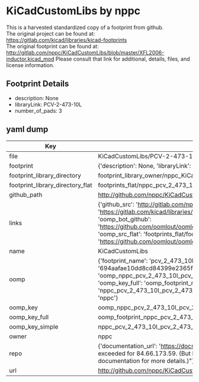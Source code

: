 # KiCadCustomLibs by nppc  
This is a harvested standardized copy of a footprint from github.  
The original project can be found at:  
https://gitlab.com/kicad/libraries/kicad-footprints  
The original footprint can be found at:
http://gitlab.com/nppc/KiCadCustomLibs/blob/master/XFL2006-inductor.kicad_mod
Please consult that link for additional, details, files, and license information.  
## Footprint Details
* description: None  
* libraryLink: PCV-2-473-10L  
* number_of_pads: 3  
## yaml dump  
| Key | Value |  
| --- | --- |  
| file | KiCadCustomLibs/PCV-2-473-10L.kicad_mod |  
| footprint | {'description': None, 'libraryLink': 'PCV-2-473-10L', 'number_of_pads': 3} |  
| footprint_library_directory | footprint_library_owner/nppc_KiCadCustomLibs |  
| footprint_library_directory_flat | footprints_flat/nppc_pcv_2_473_10l_pcv_2_473_10l/working |  
| github_path | http://github.com/nppc/KiCadCustomLibs/blob/master/PCV-2-473-10L.kicad_mod |  
| links | {'github_src': 'http://gitlab.com/nppc/KiCadCustomLibs/blob/master/XFL2006-inductor.kicad_mod', 'github_src_repo': 'https://gitlab.com/kicad/libraries/kicad-footprints', 'oomp_bot': 'footprints/nppc_pcv_2_473_10l_pcv_2_473_10l/working', 'oomp_bot_github': 'https://github.com/oomlout/oomlout_oomp_footprint_bot/tree/main/footprints/nppc_pcv_2_473_10l_pcv_2_473_10l/working', 'oomp_src_flat': 'footprints_flat/footprints_flat/nppc_pcv_2_473_10l_pcv_2_473_10l/working', 'oomp_src_flat_github': 'https://github.com/oomlout/oomlout_oomp_footprint_src/tree/main/footprints_flat/nppc_pcv_2_473_10l_pcv_2_473_10l/working'} |  
| name | KiCadCustomLibs |  
| oomp | {'footprint_name': 'pcv_2_473_10l', 'library_name': 'pcv_2_473_10l_kicad_mod', 'md5': '694aafae10dd8cd84399e2365f5d6e94', 'md5_10': '694aafae10', 'md5_5': '694aa', 'md5_6': '694aaf', 'oomp_key': 'oomp_nppc_pcv_2_473_10l_pcv_2_473_10l', 'oomp_key_extra': 'oomp_footprint_nppc_pcv_2_473_10l_pcv_2_473_10l', 'oomp_key_full': 'oomp_footprint_nppc_pcv_2_473_10l_pcv_2_473_10l_694aaf', 'oomp_key_simple': 'nppc_pcv_2_473_10l_pcv_2_473_10l', 'original_filename': 'KiCadCustomLibs/PCV-2-473-10L.kicad_mod', 'owner_name': 'nppc'} |  
| oomp_key | oomp_nppc_pcv_2_473_10l_pcv_2_473_10l |  
| oomp_key_full | oomp_footprint_nppc_pcv_2_473_10l_pcv_2_473_10l |  
| oomp_key_simple | nppc_pcv_2_473_10l_pcv_2_473_10l |  
| owner | nppc |  
| repo | {'documentation_url': 'https://docs.github.com/rest/overview/resources-in-the-rest-api#rate-limiting', 'message': "API rate limit exceeded for 84.66.173.59. (But here's the good news: Authenticated requests get a higher rate limit. Check out the documentation for more details.)"} |  
| url | http://github.com/nppc/KiCadCustomLibs |  

